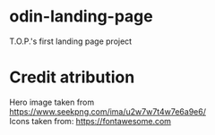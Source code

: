 # odin-landing-page
T.O.P.'s first landing page project

# Credit atribution
Hero image taken from https://www.seekpng.com/ima/u2w7w7t4w7e6a9e6/ \
Icons taken from: https://fontawesome.com